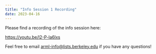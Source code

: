 ```yaml
---
title: "Info Session 1 Recording"
date: 2023-04-16
---
```


Please find a recording of the info session here:

https://youtu.be/l2-P-la6lxs

Feel free to email arml-info@lists.berkeley.edu if you have any questions!
